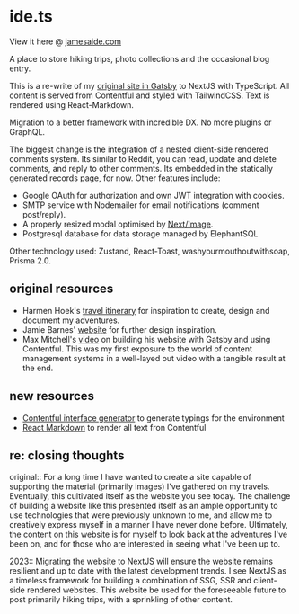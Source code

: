 # ide.ts

View it here @ [jamesaide.com](https://jamesaide.com/)

A place to store hiking trips, photo collections and the occasional blog entry.

This is a re-write of my [original site in Gatsby](https://github.com/JamesIde/jamesaide.com) to NextJS with TypeScript. All content is served from Contentful and styled with TailwindCSS. Text is rendered using React-Markdown.

Migration to a better framework with incredible DX. No more plugins or GraphQL.

The biggest change is the integration of a nested client-side rendered comments system. Its similar to Reddit, you can read, update and delete comments, and reply to other comments. Its embedded in the statically generated records page, for now. Other features include:
- Google OAuth for authorization and own JWT integration with cookies. 
- SMTP service with Nodemailer for email notifications (comment post/reply).
- A properly resized modal optimised by [Next/Image](https://nextjs.org/docs/api-reference/next/image).
- Postgresql database for data storage managed by ElephantSQL

Other technology used: Zustand, React-Toast, washyourmouthoutwithsoap, Prisma 2.0.

## original resources

- Harmen Hoek's [travel itinerary](https://harmenhoek.com/) for inspiration to create, design and document my adventures.
- Jamie Barnes' [website](https://www.jamiebarnesoutdoors.co.uk/) for further design inspiration.
- Max Mitchell's [video](https://www.youtube.com/watch?v=m6vxzu95sOI) on building his website with Gatsby and using Contentful. This was my first exposure to the world of content management systems in a well-layed out video with a tangible result at the end.

## new resources
- [Contentful interface generator](https://github.com/intercom/contentful-typescript-codegen) to generate typings for the environment 
- [React Markdown](https://github.com/remarkjs/react-markdown) to render all text fron Contentful

## re: closing thoughts
original:: For a long time I have wanted to create a site capable of supporting the material (primarily images) I've gathered on my travels. Eventually, this cultivated itself as the website you see today. The challenge of building a website like this presented itself as an ample opportunity to use technologies that were previously unknown to me, and allow me to creatively express myself in a manner I have never done before. Ultimately, the content on this website is for myself to look back at the adventures I've been on, and for those who are interested in seeing what I've been up to.

2023:: Migrating the website to NextJS will ensure the website remains resilient and up to date with the latest development trends. I see NextJS as a timeless framework for building a combination of SSG, SSR and client-side rendered websites. This website be used for the foreseeable future to post primarily hiking trips, with a sprinkling of other content. 



